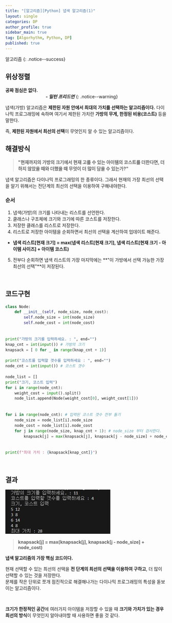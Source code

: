 ```yaml
---
title: "[알고리즘][Python] 냅색 알고리즘(1)"
layout: single
categories: DP
author_profile: true
sidebar_main: true
tag: [Algorhythm, Python, DP]
published: true
---
```


알고리즘
{: .notice--success}


## 위상정렬

**공짜 점심은 없다.**<br>
&emsp;&emsp;&emsp;&emsp;&emsp;&emsp;&emsp;&emsp;&emsp;***- 밀턴 프리드먼***
{: .notice--warning}


냅색(가방) 알고리즘은 **제한된 자원 안에서 최대의 가치를 선택하는 알고리즘이다.**
다이나믹 프로그래밍에 속하며 여기서 제한된 가치란 **가방의 무게, 한정된 비용(코스트)** 등을 말한다. 

즉, **제한된 자원에서 최선의 선택**이 무엇인지 알 수 있는 알고리즘이다.


## 해결방식

> **"현재까지의 가방의 크기에서 현재 고를 수 있는 아이템의 코스트를 더한다면, 더하지 않았을 때와 더했을 때 무엇이 더 많이 담을 수 있는가?"**

냅색 알고리즘은 다이나믹 프로그래밍의 한 종류이다.
그래서 현재의 가장 최선의 선택을 알기 위해서는 전단계의 최선의 선택을 이용하여 구해내야한다.

### 순서
1. 냅색(가방)의 크기를 나타내는 리스트를 선언한다.
2. 클래스나 구조체에 크기와 크기에 따른 코스트를 저장한다.
3. 저장한 클래스를 리스트로 저장한다.
4. 리스트로 저장한 아이템을 순회하면서 최선의 선택을 계산하여 업데이트 해준다.
- **냅색 리스트[현재 크기] = max(냅색 리스트[현재 크기], 냅색 리스트[현재 크기 - 아이템 사이즈] + 아이템 코스트)**
5. 전부다 순회하면 냅색 리스트의 가장 마지막에는 **"이 가방에서 선택 가능한 가장 최선의 선택"**이 저장된다.



<br/>


## 코드구현

```python
class Node:
    def __init__(self, node_size, node_cost):
        self.node_size = int(node_size)
        self.node_cost = int(node_cost)


print("가방의 크기를 입력하세요. : ", end="")
knap_cnt = int(input()) # 가방의 크기
knapsack = [ 0 for _ in range(knap_cnt + 1)]

print("코스트를 입력할 갯수를 입력하세요 : ", end="")
node_cnt = int(input()) # 코스트 갯수

node_list = []
print("크기, 코스트 입력")
for i in range(node_cnt):
    weight_cost = input().split()
    node_list.append(Node(weight_cost[0], weight_cost[1]))


for i in range(node_cnt): # 입력된 코스트 갯수 전부 돌기
    node_size = node_list[i].node_size
    node_cost = node_list[i].node_cost
    for j in range(node_size, knap_cnt + 1): # node_size 부터 검사한다. 
        knapsack[j] = max(knapsack[j], knapsack[j - node_size] + node_cost) # 현재 knapsack[j]과 knapsack[j - node_size] + node_cost를 비교해서  더 큰 것을 저장
    

print(f"최대 가치 : {knapsack[knap_cnt]}")  

```

<br/>

## 결과
![image](/assets/images/알고리즘/냅색.png)

> **knapsack[j] = max(knapsack[j], knapsack[j - node_size] + node_cost)**

**냅색 알고리즘의 가장 핵심 코드이다.**   

현재 선택할 수 있는 최선의 선택을 **전 단계의 최선의 선택을 이용하여 구하고**, 더 많이 선택할 수 있는 것을 저장한다.   
문제를 작은 단위로 쪼개 점진적으로 해결해나가는 다이나믹 프로그래밍의 특성을 돋보이는 알고리즘이다.

<br/>

**크기가 한정적인 공간**에 여러가지 아이템을 저장할 수 있을 때 **크기와 가치가 있는 경우 최선의 방식**이 무엇인지 알아내야할 때 사용하면 좋을 것 같다.


